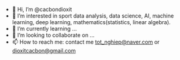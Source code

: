 - 👋 Hi, I’m @cacbondioxit
- 👀 I’m interested in sport data analysis, data science, AI, machine learning, deep learning, mathematics(statistics, linear algebra).
- 🌱 I’m currently learning ...
- 💞️ I’m looking to collaborate on ...
- 📫 How to reach me: contact me tot_nghiep@naver.com or dioxitcacbon@gmail.com

<!---
cacbondioxit/cacbondioxit is a ✨ special ✨ repository because its `README.md` (this file) appears on your GitHub profile.
You can click the Preview link to take a look at your changes.
--->
